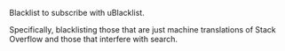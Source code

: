 Blacklist to subscribe with uBlacklist.

Specifically, blacklisting those that are just machine translations of Stack Overflow and those that interfere with search.
